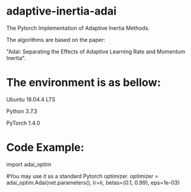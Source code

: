 # adaptive-inertia-adai

The Pytorch Implementation of Adaptive Inertia Methods. 

The algorithms are based on the paper:  

"Adai: Separating the Effects of Adaptive Learning Rate and Momentum Inertia".


# The environment is as bellow:

Ubuntu 18.04.4 LTS

Python 3.7.3 

PyTorch 1.4.0


# Code Example: 

import adai_optim

#You may use it as a standard Pytorch optimizer.
optimizer = adai_optim.Adai(net.parameters(), lr=lr, betas=(0.1, 0.99), eps=1e-03)
